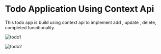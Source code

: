 # Todo Application Using Context Api

This todo app is build using context api to implement add , update , delete, completed funcitionality.


![todo1](https://github.com/Dnyaneshwarkangude/React-Projects/assets/100485026/020de457-7178-4ee8-95a0-f9f260a620f7)


![todo2](https://github.com/Dnyaneshwarkangude/React-Projects/assets/100485026/45a9d294-6e09-41b2-bc02-5fe42f87f630)
